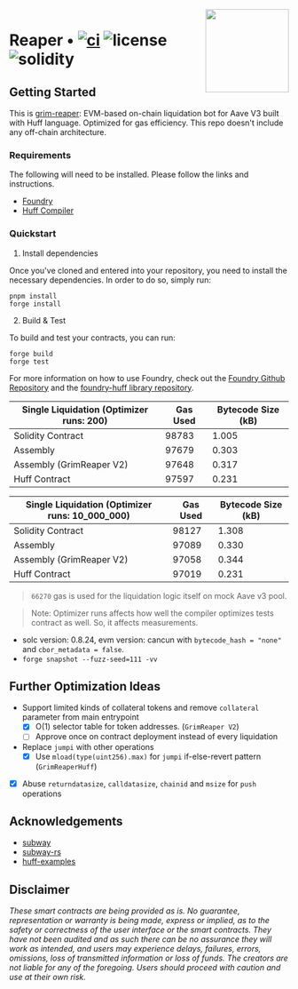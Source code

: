 <img align="right" width="150" height="150" top="100" src="./assets/blueprint.png">

# Reaper • [![ci](https://github.com/massun-onibakuchi/grim-reaper/actions/workflows/ci.yaml/badge.svg)](https://github.com/massun-onibakuchi/grim-reaper/actions/workflows/ci.yaml) ![license](https://img.shields.io/badge/License-MIT-green.svg?label=license) ![solidity](https://img.shields.io/badge/solidity-^0.8.15-lightgrey)

## Getting Started

This is [grim-reaper](https://github.com/massun-onibakuchi/grim-reaper): EVM-based on-chain liquidation bot for Aave V3 built with Huff language. Optimized for gas efficiency.
This repo doesn't include any off-chain architecture.

### Requirements

The following will need to be installed. Please follow the links and instructions.

- [Foundry](https://github.com/gakonst/foundry)
- [Huff Compiler](https://docs.huff.sh/get-started/installing/)

### Quickstart

1. Install dependencies

Once you've cloned and entered into your repository, you need to install the necessary dependencies. In order to do so, simply run:

```shell
pnpm install
forge install
```

2. Build & Test

To build and test your contracts, you can run:

```shell
forge build
forge test
```

For more information on how to use Foundry, check out the [Foundry Github Repository](https://github.com/foundry-rs/foundry/tree/master/forge) and the [foundry-huff library repository](https://github.com/huff-language/foundry-huff).

| Single Liquidation (Optimizer runs: 200) | Gas Used | Bytecode Size (kB) |
| ---------------------------------------- | -------- | ------------------ |
| Solidity Contract                        | 98783    | 1.005              |
| Assembly                                 | 97679    | 0.303              |
| Assembly (GrimReaper V2)                 | 97648    | 0.317              |
| Huff Contract                            | 97597    | 0.231              |

| Single Liquidation (Optimizer runs: 10_000_000) | Gas Used | Bytecode Size (kB) |
| ----------------------------------------------- | -------- | ------------------ |
| Solidity Contract                               | 98127    | 1.308              |
| Assembly                                        | 97089    | 0.330              |
| Assembly (GrimReaper V2)                        | 97058    | 0.344              |
| Huff Contract                                   | 97019    | 0.231              |

> `66270` gas is used for the liquidation logic itself on mock Aave v3 pool.

> Note: Optimizer runs affects how well the compiler optimizes tests contract as well. So, it affects measurements.

- solc version: 0.8.24, evm version: cancun with `bytecode_hash = "none"` and `cbor_metadata = false`.
- `forge snapshot --fuzz-seed=111 -vv`

## Further Optimization Ideas

- Support limited kinds of collateral tokens and remove `collateral` parameter from main entrypoint
  - [x] O(1) selector table for token addresses. (`GrimReaper V2`)
  - [ ] Approve once on contract deployment instead of every liquidation
- Replace `jumpi` with other operations
  - [x] Use `mload(type(uint256).max)` for `jumpi` if-else-revert pattern (`GrimReaperHuff`)
- [x] Abuse `returndatasize`, `calldatasize`, `chainid` and `msize` for `push` operations

## Acknowledgements

- [subway](https://github.com/libevm/subway#subway)
- [subway-rs](https://github.com/abigger87/subway-rs)
- [huff-examples](https://github.com/huff-language/huff-examples)

## Disclaimer

_These smart contracts are being provided as is. No guarantee, representation or warranty is being made, express or implied, as to the safety or correctness of the user interface or the smart contracts. They have not been audited and as such there can be no assurance they will work as intended, and users may experience delays, failures, errors, omissions, loss of transmitted information or loss of funds. The creators are not liable for any of the foregoing. Users should proceed with caution and use at their own risk._
